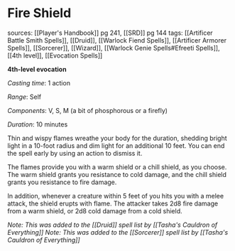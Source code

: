 # Fire Shield
sources: [[Player's Handbook]] pg 241, [[SRD]] pg 144
tags: [[Artificer Battle Smith Spells]], [[Druid]], [[Warlock Fiend Spells]], [[Artificer Armorer Spells]], [[Sorcerer]], [[Wizard]], [[Warlock Genie Spells#Efreeti Spells]], [[4th level]], [[Evocation Spells]]

**4th-level evocation**

*Casting time*: 1 action

*Range*: Self

*Components*: V, S, M (a bit of phosphorous or a firefly)

*Duration*: 10 minutes

Thin and wispy flames wreathe your body for the duration, shedding bright light in a 10-foot radius and dim light for an additional 10 feet. You can end the spell early by using an action to dismiss it.

The flames provide you with a warm shield or a chill shield, as you choose. The warm shield grants you resistance to cold damage, and the chill shield grants you resistance to fire damage.

In addition, whenever a creature within 5 feet of you hits you with a melee attack, the shield erupts with flame. The attacker takes 2d8 fire damage from a warm shield, or 2d8 cold damage from a cold shield.

*Note: This was added to the [[Druid]] spell list by [[Tasha's Cauldron of Everything]]*
*Note: This was added to the [[Sorcerer]] spell list by [[Tasha's Cauldron of Everything]]*